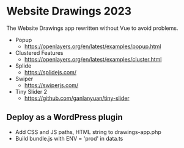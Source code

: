 # Website Drawings 2023

The Website Drawings app rewritten without Vue to avoid problems.

* Popup
  * https://openlayers.org/en/latest/examples/popup.html
* Clustered Features
  * https://openlayers.org/en/latest/examples/cluster.html  
* Splide
  * https://splidejs.com/
* Swiper
  * https://swiperjs.com/
* Tiny Slider 2
  * https://github.com/ganlanyuan/tiny-slider

## Deploy as a WordPress plugin

* Add CSS and JS paths, HTML string to drawings-app.php
* Build bundle.js with ENV = 'prod' in data.ts

